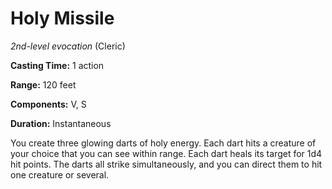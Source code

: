 # Holy Missile
*2nd-level evocation* (Cleric)

**Casting Time:** 1 action

**Range:** 120 feet

**Components:** V, S

**Duration:** Instantaneous

You create three glowing darts of holy energy. Each dart hits a creature of your choice that you can see within range. Each dart heals its target for 1d4 hit points. The darts all strike simultaneously, and you can direct them to hit one creature or several.
